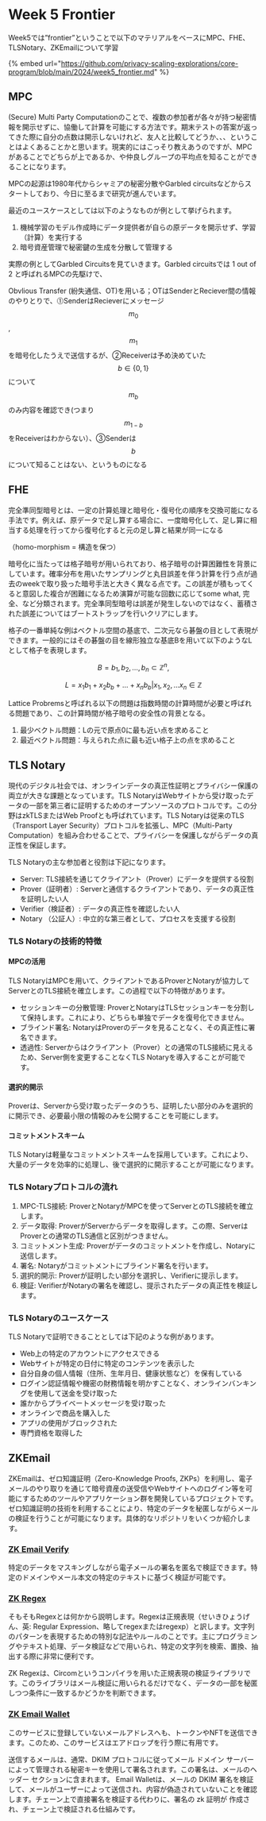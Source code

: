 # Week 5 Frontier

Week5では”frontier”ということで以下のマテリアルをベースにMPC、FHE、TLSNotary、ZKEmailについて学習

{% embed url="https://github.com/privacy-scaling-explorations/core-program/blob/main/2024/week5_frontier.md" %}

## MPC

(Secure) Multi Party Computationのことで、複数の参加者が各々が持つ秘密情報を開示せずに、協働して計算を可能にする方法です。期末テストの答案が返ってきた際に自分の点数は開示しないけれど、友人と比較してどうか、、、ということはよくあることかと思います。現実的にはこっそり教えあうのですが、MPCがあることでどちらが上であるか、や仲良しグループの平均点を知ることができることになります。

MPCの起源は1980年代からシャミアの秘密分散やGarbled circuitsなどからスタートしており、今日に至るまで研究が進んでいます。

最近のユースケースとしては以下のようなものが例として挙げられます。

1. 機械学習のモデル作成時にデータ提供者が自らの原データを開示せず、学習（計算）を実行する
2. 暗号資産管理で秘密鍵の生成を分散して管理する

実際の例としてGarbled Circuitsを見ていきます。Garbled circuitsでは 1 out of 2 と呼ばれるMPCの先駆けで、

Obvlious Transfer (紛失通信、OT)を用いる；OTはSenderとReciever間の情報のやりとりで、⓵SenderはRecieverにメッセージ $$m_0$$ , $$m_1$$を暗号化したうえで送信するが、②Receiverは予め決めていた $$b \in \{0,1\}$$について $$m_b$$のみ内容を確認でき(つまり $$m_{1-b}$$をReceiverはわからない）、③Senderは $$b$$ について知ることはない、というものになる

## FHE

完全準同型暗号とは、一定の計算処理と暗号化・復号化の順序を交換可能になる手法です。例えば、原データで足し算する場合に、一度暗号化して、足し算に相当する処理を行ってから復号化すると元の足し算と結果が同一になる

（homo-morphism = 構造を保つ）

暗号化に当たっては格子暗号が用いられており、格子暗号の計算困難性を背景にしています。確率分布を用いたサンプリングと丸目誤差を伴う計算を行う点が過去のweekで取り扱った暗号手法と大きく異なる点です。この誤差が積もってくると意図した複合が困難になるため演算が可能な回数に応じてsome what, 完全、など分類されます。完全準同型暗号は誤差が発生しないのではなく、蓄積された誤差についてはブートストラップを行いクリアにします。

格子の一番単純な例はベクトル空間の基底で、二次元なら碁盤の目として表現ができます。一般的にはその碁盤の目を線形独立な基底Bを用いて以下のようなLとして格子を表現します。

$${B}={b_1,b_2, \dots, b_n } \subset \mathbb{Z}^n,$$

$$L= {x_1 b_1 +x_2 b_b + \dots + x_n b_b | x_1,x_2,\dots x_n \in \mathbb{Z} }$$

Lattice Probremsと呼ばれる以下の問題は指数時間の計算時間が必要と呼ばれる問題であり、この計算時間が格子暗号の安全性の背景となる。

1. 最少ベクトル問題：Lの元で原点0に最も近い点を求めること
2. 最近ベクトル問題：与えられた点に最も近い格子上の点を求めること

## TLS Notary

現代のデジタル社会では、オンラインデータの真正性証明とプライバシー保護の両立が大きな課題となっています。TLS NotaryはWebサイトから受け取ったデータの一部を第三者に証明するためのオープンソースのプロトコルです。この分野はzkTLSまたはWeb Proofとも呼ばれています。TLS Notaryは従来のTLS（Transport Layer Security）プロトコルを拡張し、MPC（Multi-Party Computation）を組み合わせることで、プライバシーを保護しながらデータの真正性を保証します。

TLS Notaryの主な参加者と役割は下記になります。

* Server: TLS接続を通じてクライアント（Prover）にデータを提供する役割
* Prover（証明者）: Serverと通信するクライアントであり、データの真正性を証明したい人
* Verifier（検証者）: データの真正性を確認したい人
* Notary （公証人）: 中立的な第三者として、プロセスを支援する役割

### TLS Notaryの技術的特徴

#### MPCの活用

TLS NotaryはMPCを用いて、クライアントであるProverとNotaryが協力してServerとのTLS接続を確立します。この過程で以下の特徴があります。

* セッションキーの分散管理: ProverとNotaryはTLSセッションキーを分割して保持します。これにより、どちらも単独でデータを復号化できません。
* ブラインド署名: NotaryはProverのデータを見ることなく、その真正性に署名できます。
* 透過性: Serverからはクライアント（Prover）との通常のTLS接続に見えるため、Server側を変更することなくTLS Notaryを導入することが可能です。

#### 選択的開示

Proverは、Serverから受け取ったデータのうち、証明したい部分のみを選択的に開示でき、必要最小限の情報のみを公開することを可能にします。

#### コミットメントスキーム

TLS Notaryは軽量なコミットメントスキームを採用しています。これにより、大量のデータを効率的に処理し、後で選択的に開示することが可能になります。

### TLS Notaryプロトコルの流れ

1. MPC-TLS接続: ProverとNotaryがMPCを使ってServerとのTLS接続を確立します。
2. データ取得: ProverがServerからデータを取得します。この際、ServerはProverとの通常のTLS通信と区別がつきません。
3. コミットメント生成: Proverがデータのコミットメントを作成し、Notaryに送信します。
4. 署名: Notaryがコミットメントにブラインド署名を行います。
5. 選択的開示: Proverが証明したい部分を選択し、Verifierに提示します。
6. 検証: VerifierがNotaryの署名を確認し、提示されたデータの真正性を検証します。

### TLS Notaryのユースケース

TLS Notaryで証明できることとしては下記のような例があります。

* Web上の特定のアカウントにアクセスできる
* Webサイトが特定の日付に特定のコンテンツを表示した
* 自分自身の個人情報（住所、生年月日、健康状態など）を保有している
* ログイン認証情報や機密の財務情報を明かすことなく、オンラインバンキングを使用して送金を受け取った
* 誰かからプライベートメッセージを受け取った
* オンラインで商品を購入した
* アプリの使用がブロックされた
* 専門資格を取得した

## ZKEmail

ZKEmailは、ゼロ知識証明（Zero-Knowledge Proofs, ZKPs）を利用し、電子メールのやり取りを通じて暗号資産の送受信やWebサイトへのログイン等を可能にするためのツールやアプリケーション群を開発しているプロジェクトです。ゼロ知識証明の技術を利用することにより、特定のデータを秘匿しながらメールの検証を行うことが可能になります。具体的なリポジトリをいくつか紹介します。

### [ZK Email Verify](https://github.com/zkemail/zk-email-verify)

特定のデータをマスキングしながら電子メールの署名を匿名で検証できます。特定のドメインやメール本文の特定のテキストに基づく検証が可能です。

### [ZK Regex](https://github.com/zkemail/zk-regex)

そもそもRegexとは何かから説明します。Regexは正規表現（せいきひょうげん、英: Regular Expression、略してregexまたはregexp）と訳します。文字列のパターンを表現するための特別な記法やルールのことです。主にプログラミングやテキスト処理、データ検証などで用いられ、特定の文字列を検索、置換、抽出する際に非常に便利です。

ZK Regexは、Circomというコンパイラを用いた正規表現の検証ライブラリです。このライブラリはメール検証に用いられるだけでなく、データの一部を秘匿しつつ条件に一致するかどうかを判断できます。

### [ZK Email Wallet](https://github.com/zkemail/emailwallet.org)

このサービスに登録していないメールアドレスへも、トークンやNFTを送信できます。このため、このサービスはエアドロップを行う際に有用です。

送信するメールは、通常、DKIM プロトコルに従ってメール ドメイン サーバーによって管理される秘密キーを使用して署名されます。この署名は、メールのヘッダー セクションに含まれます。 Email Walletは、メールの DKIM 署名を検証して、メールがユーザーによって送信され、内容が偽造されていないことを確認します。チェーン上で直接署名を検証する代わりに、署名の zk 証明が 作成され、チェーン上で検証される仕組みです。
